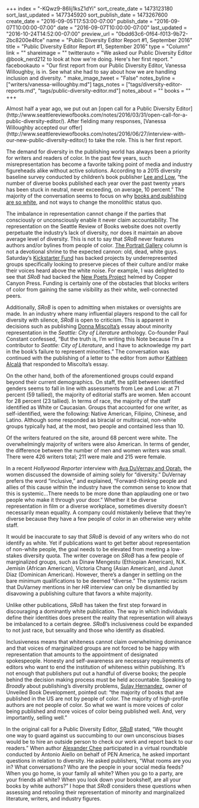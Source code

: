 +++
index = "-KQwz9-86Iij1ksZ1dYi"
sort_create_date = 1473123180
sort_last_updated = 1477345920
sort_publish_date = 1473267600
create_date = "2016-09-05T17:53:00-07:00"
publish_date = "2016-09-07T10:00:00-07:00"
date = "2016-09-07T10:00:00-07:00"
last_updated = "2016-10-24T14:52:00-07:00"
preview_url = "0bdd63c6-0f64-f013-9b72-2bc8200e4fce"
name = "Public Diversity Editor Report #1, September 2016"
title = "Public Diversity Editor Report #1, September 2016"
type = "Column"
link = ""
shareimage = ""
twitterauto = "We asked our Public Diversity Editor @book_nerd212 to look at how we're doing. Here's her first report. "
facebookauto = "Our first report from our Public Diversity Editor, Vanessa Willoughby, is in. See what she had to say about how we are handling inclusion and diversity. "
make_image_tweet = "False"
notes_byline = ["writers/vanessa-willoughby.md"]
tags_notes = ["tags/diversity-editor-reports.md", "tags/public-diversity-editor.md"]
notes_about = ""
books = ""
+++
<p class="intro">Almost half a year ago, we put out an [open call for a Public Diversity Editor](http://www.seattlereviewofbooks.com/notes/2016/03/31/open-call-for-a-public-diversity-editor/). After fielding many responses, [Vanessa Willoughby accepted our offer](http://www.seattlereviewofbooks.com/notes/2016/06/27/interview-with-our-new-public-diversity-editor/) to take the role. This is her first report.
</p>

The demand for diversity in the publishing world has always been a priority for writers and readers of color. In the past few years, such misrepresentation has become a favorite talking point of media and industry figureheads alike without active solutions. According to a 2015 diversity baseline survey conducted by children’s book publisher [Lee and Low](http://blog.leeandlow.com/2016/01/26/where-is-the-diversity-in-publishing-the-2015-diversity-baseline-survey-results/), “the number of diverse books published each year over the past twenty years has been stuck in neutral, never exceeding, on average, 10 percent.” The majority of the conversation seems to focus on why [books and publishing are so white](http://www.publishersweekly.com/pw/by-topic/industry-news/publisher-news/article/69653-why-publishing-is-so-white.html), and not ways to change the monolithic status quo.

The imbalance in representation cannot change if the parties that consciously or unconsciously enable it never claim accountability. The representation on the Seattle Review of Books website does not overtly perpetuate the industry’s lack of diversity, nor does it maintain an above average level of diversity. This is not to say that _SRoB_ never features authors and/or bylines from people of color. [The Portrait Gallery](http://www.seattlereviewofbooks.com/tags/portrait-gallery/) column is not a devotional shrine to the expected cannon: old, dead, white guys. Saturday’s [Kickstarter Fund](http://www.seattlereviewofbooks.com/tags/kickstarter-fund/) has backed projects by underrepresented groups specifically looking to preserve pieces of their culture and/or make their voices heard above the white noise. For example, I was delighted to see that _SRoB_ had backed the [New Poets Project](http://www.seattlereviewofbooks.com/notes/2016/05/28/new-poets-project-kickstarter-fund-project-20/) helmed by Copper Canyon Press. Funding is certainly one of the obstacles that blocks writers of color from gaining the same visibility as their white, well-connected peers. 

Additionally, _SRoB_ is open to admitting when mistakes or oversights are made. In an industry where many influential players respond to the call for diversity with silence, _SRoB_ is open to criticism. This is apparent in decisions such as publishing [Donna Miscolta’s](http://www.seattlereviewofbooks.com/notes/2015/10/01/on-diversity-criticism-and-seattle-city-of-literature/) essay about minority representation in the _Seattle: City of Literature_ anthology. Co-founder Paul Constant confessed, “But the truth is, I’m writing this Note because I’m a contributor to _Seattle: City of Literature_, and I have to acknowledge my part in the book’s failure to represent minorities.” The conversation was continued with the publishing of a letter to the editor from author [Kathleen Alcalá](http://www.seattlereviewofbooks.com/notes/2015/10/08/letters-to-the-editor-on-representation-in-seattle-city-of-literature/) that responded to Miscolta’s essay. 

On the other hand, both of the aforementioned groups could expand beyond their current demographics. On staff, the split between identified genders seems to fall in line with assessments from Lee and Low: at 71 percent (59 tallied), the majority of editorial staffs are women. Men account for 28 percent (23 tallied). In terms of race, the majority of the staff identified as White or Caucasian. Groups that accounted for one writer, as self-identified, were the following: Native American, Filipino, Chinese, and Latino. Although some responded as biracial or multiracial, non-white groups typically had, at the most, two people and contained less than 10. 

Of the writers featured on the site, around 68 percent were white. The overwhelmingly majority of writers were also American. In terms of gender, the difference between the number of men and women writers was small. There were 426 writers total; 211 were male and 215 were female.

In a recent _Hollywood Reporter_ interview with [Ava DuVernay and Oprah](http://www.hollywoodreporter.com/features/oprah-winfrey-ava-duvernay-black-920196), the women discussed the downside of aiming solely for “diversity.” DuVernay prefers the word “inclusive,” and explained, “Forward-thinking people and allies of this cause within the industry have the common sense to know that this is systemic&hellip;There needs to be more done than applauding one or two people who make it through your door.” Whether it be diverse representation in film or a diverse workplace, sometimes diversity doesn’t necessarily mean equality. A company could mistakenly believe that they’re diverse because they have a few people of color in an otherwise very white staff. 

It would be inaccurate to say that _SRoB_ is devoid of any writers who do not identify as white. Yet if publications want to get better about representation of non-white people, the goal needs to be elevated from meeting a low-stakes diversity quota. The writer coverage on _SRoB_ has a few people of marginalized groups, such as Dinaw Mengestu (Ethiopian American), N.K. Jemisin (African American), Victoria Chang (Asian American), and Junot Díaz (Dominican American). However, there’s a danger in settling on the bare minimum qualifications to be deemed “diverse.” The systemic racism that DuVarney mentions in her _HR_ interview can only be dismantled by disavowing a publishing culture that favors a white majority.

Unlike other publications, _SRoB_ has taken the first step forward in discouraging a dominantly white publication. The way in which individuals define their identities does present the reality that representation will always be imbalanced to a certain degree. _SRoB_’s inclusiveness could be expanded to not just race, but sexuality and those who identify as disabled.

Inclusiveness means that whiteness cannot claim overwhelming dominance and that voices of marginalized groups are not forced to be happy with representation that amounts to the appointment of designated spokespeople. Honesty and self-awareness are necessary requirements of editors who want to end the institution of whiteness within publishing. It’s not enough that publishers put out a handful of diverse books; the people behind the decision making process must be held accountable. Speaking to _Broadly_ about publishing’s diversity problems, [Sulay Hernandez](https://broadly.vice.com/en_us/article/read-between-the-racism-the-serious-lack-of-diversity-in-book-publishing), owner of Unveiled Book Development, pointed out: “the majority of books that are published in the US are not by people of color. The majority of high-profile authors are not people of color. So what we want is more voices of color being published and more voices of color being published well. And, very importantly, selling well.”

In the original call for a Public Diversity Editor, [_SRoB_](http://www.seattlereviewofbooks.com/notes/2016/03/31/open-call-for-a-public-diversity-editor/) stated, “We thought one way to guard against us succumbing to our own unconscious biases would be to hire an outside person to check our work and report back to our readers.” When author [Alexander Chee](https://pen.org/conversation/editorial-roundtable-diversity-equity-publishing) participated in a virtual roundtable conducted by Antonio Aiello on behalf of PEN America, he asked important questions in relation to diversity. He asked publishers, “What rooms are you in? What conversations? Who are the people in your social media feeds? When you go home, is your family all white? When you go to a party, are your friends all white? When you look down your bookshelf, are all your books by white authors?” I hope that _SRoB_ considers these questions when assessing and retooling their representation of minority and marginalized literature, writers, and industry figures.